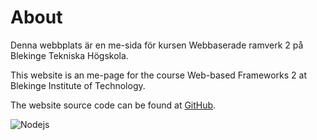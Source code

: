About
============================

Denna webbplats är en me-sida för kursen Webbaserade ramverk 2 på Blekinge Tekniska Högskola.

This website is an me-page for the course Web-based Frameworks 2 at Blekinge Institute of Technology.

The website source code can be found at [GitHub](https://github.com/andymartinj/express).

![Nodejs](/img/nodejs.png)
